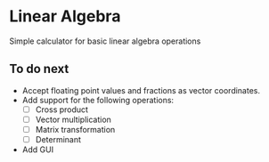 # Linear Algebra
Simple calculator for basic linear algebra operations

## To do next
- Accept floating point values and fractions as vector coordinates.
- Add support for the following operations:
  - [ ] Cross product
  - [ ] Vector multiplication
  - [ ] Matrix transformation
  - [ ] Determinant
- Add GUI

